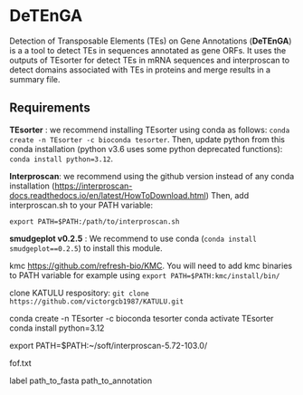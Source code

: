 # DeTEnGA

Detection of Transposable Elements (TEs) on Gene Annotations (**DeTEnGA**) is a a tool to detect TEs in sequences annotated as gene ORFs. It uses the outputs of TEsorter for detect TEs in mRNA sequences and interproscan to detect domains associated with TEs in proteins and merge results in a summary file.

## Requirements

**TEsorter** : we recommend installing TEsorter using conda as follows: `conda create -n TEsorter -c bioconda tesorter`. Then, update python from this conda installation (python v3.6 uses some python deprecated functions): `conda install python=3.12`.

**Interproscan**: we recommend using the github version instead of any conda installation (https://interproscan-docs.readthedocs.io/en/latest/HowToDownload.html)
Then, add interproscan.sh to your PATH variable:

`export PATH=$PATH:/path/to/interproscan.sh`



**smudgeplot v0.2.5** : We recommend to use conda (`conda install smudgeplot==0.2.5`) to install this module.  

kmc https://github.com/refresh-bio/KMC. You will need to add kmc binaries to PATH variable for example using `export PATH=$PATH:kmc/install/bin/`

clone KATULU respository: `git clone https://github.com/victorgcb1987/KATULU.git`

conda create -n TEsorter -c bioconda tesorter
conda activate TEsorter
conda install python=3.12

export PATH=$PATH:~/soft/interproscan-5.72-103.0/

fof.txt

label path_to_fasta  path_to_annotation
